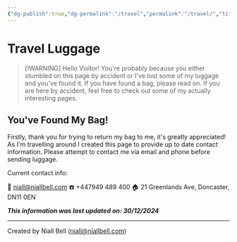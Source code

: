 ```yaml
---
{"dg-publish":true,"dg-permalink":"/travel","permalink":"/travel/","title":"🧳 Travel Luggage","hide":true,"noteIcon":null,"created":"2024-12-30T19:01:31.872+00:00","updated":"2024-12-31T00:31:52.416+00:00"}
---
```



<script type="text/javascript">
var meta = document.createElement('meta');
meta.name = "robots";
meta.content = "noindex, nofollow";
document.getElementsByTagName('head')[0].appendChild(meta); 
</script>


# Travel Luggage

>[!WARNING] Hello Visitor!
>You're probably because you either stumbled on this page by accident or I've lost some of my luggage and you've found it. If you have found a bag, please read on. If you are here by accident, feel free to check out some of my actually interesting pages.

## You've Found My Bag!

Firstly, thank you for trying to return my bag to me, it's greatly appreciated! As I'm travelling around I created this page to provide up to date contact information. Please attempt to contact me via email and phone before sending luggage.

Current contact info:

📧 [niall@niallbell.com](mailto:niall@niallbell.com)
☎️ +447949 489 400
🏠 21 Greenlands Ave, Doncaster, DN11 0EN

**_This information was last updated on: 30/12/2024_**

---
Created by Niall Bell (niall@niallbell.com)